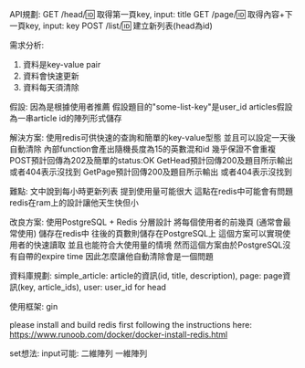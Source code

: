 API規劃:
  GET /head/:id: 取得第一頁key, input: title
  GET /page/:id: 取得內容+下一頁key, input: key
  POST /list/:id: 建立新列表(head為id)

需求分析:
  1. 資料是key-value pair
  2. 資料會快速更新
  3. 資料每天須清除

假設:
  因為是根據使用者推薦 假設題目的"some-list-key"是user_id
  articles假設為一串article id的陣列形式儲存

解決方案:
  使用redis可供快速的查詢和簡單的key-value型態 並且可以設定一天後自動清除
  內部function會產出隨機長度為15的英數混和id 幾乎保證不會重複
  POST預計回傳為202及簡單的status:OK
  GetHead預計回傳200及題目所示輸出 或者404表示沒找到
  GetPage預計回傳200及題目所示輸出 或者404表示沒找到

難點:
  文中說到每小時更新列表 提到使用量可能很大 這點在redis中可能會有問題 redis在ram上的設計讓他天生快但小

改良方案:
  使用PostgreSQL + Redis 分層設計 將每個使用者的前幾頁 (通常會最常使用) 儲存在redis中 往後的頁數則儲存在PostgreSQL上
  這個方案可以實現使用者的快速讀取 並且也能符合大使用量的情境
  然而這個方案由於PostgreSQL沒有自帶的expire time 因此怎麼讓他自動清除會是一個問題

資料庫規劃: simple_article: article的資訊(id, title, description), page: page資訊(key, article_ids), user: user_id for head

使用框架: gin

please install and build redis first following the instructions here: https://www.runoob.com/docker/docker-install-redis.html

set想法:
 input可能: 二維陣列 一維陣列